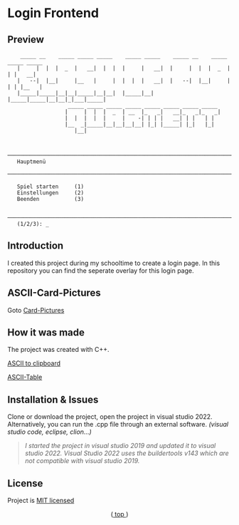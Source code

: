 <div id="top"></div>

# Login Frontend

## Preview

```
    _____ __    _____ _____ _____    _____ _____    _____ __    _____ _____ _____
   |     |  |  |  _  |   __|  |  |  |     |   __|  |     |  |  |  _  |   | |   __|
   |   --|  |__|     |__   |     |  |  |  |   __|  |   --|  |__|     | | | |__   |
   |_____|_____|__|__|_____|__|__|  |_____|__|     |_____|_____|__|__|_|___|_____|
                   _____ _____ _____ _____ _____ _____ _____ _____
                  |     |  |  |  _  | __  |_   _|   __|_   _|_   _|
                  |  |  |  |  |     |    -| | | |   __| | |   | |
                  |__  _|_____|__|__|__|__| |_| |_____| |_|   |_|
                     |__|                                        


  ─────────────────────────────────────────────────────────────────────────────────
   Hauptmenü
  ─────────────────────────────────────────────────────────────────────────────────

   Spiel starten     (1)
   Einstellungen     (2)
   Beenden           (3)

  ─────────────────────────────────────────────────────────────────────────────────
   (1/2/3): _

```
## Introduction

I created this project during my schooltime to create a login page. In this repository you can find the seperate overlay for this login page.

## ASCII-Card-Pictures

Goto [Card-Pictures](./PICTURES.md)

## How it was made

The project was created with C++.

[ASCII to clipboard ](https://theasciicode.com.ar/)

[ASCII-Table](https://www.ascii-codes.com/cp852.html)


## Installation & Issues

Clone or download the project, open the project in visual studio 2022. Alternatively, you can run the .cpp file through an external software. _(visual studio code, eclipse, clion...)_

>_I started the project in visual studio 2019 and updated it to visual studio 2022. Visual Studio 2022 uses the buildertools v143 which are not compatible with visual studio 2019._

 ## License

Project is [MIT licensed](./LICENSE)

<p align="center">(<a href="#top"> top </a>)</p>